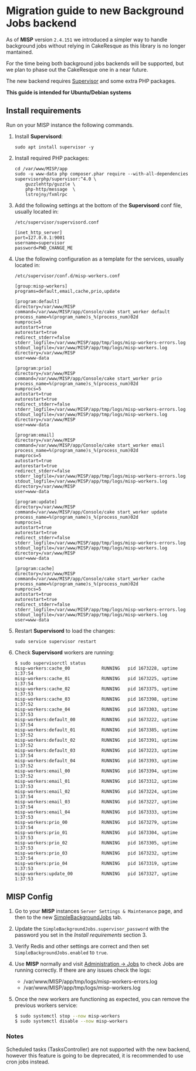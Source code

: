 # Migration guide to new Background Jobs backend
As of **MISP** version `2.4.151` we introduced a simpler way to handle background jobs without relying in CakeResque as this library is no longer mantained.

For the time being both background jobs backends will be supported, but we plan to phase out the CakeResque one in a near future.

The new backend requires [Supervisor](http://supervisord.org/) and some extra PHP packages.

**This guide is intended for Ubuntu/Debian systems**

## Install requirements
Run on your MISP instance the following commands.

1. Install **Supervisord**:
    ```
    sudo apt install supervisor -y
    ```


2. Install required PHP packages:
    ```
    cd /var/www/MISP/app
    sudo -u www-data php composer.phar require --with-all-dependencies supervisorphp/supervisor:^4.0 \
        guzzlehttp/guzzle \
        php-http/message  \
        lstrojny/fxmlrpc
    ```

3. Add the following settings at the bottom of the **Supervisord** conf file, usually located in:

    `/etc/supervisor/supervisord.conf`
    ```
    [inet_http_server]
    port=127.0.0.1:9001
    username=supervisor
    password=PWD_CHANGE_ME
    ```

4. Use the following configuration as a template for the services, usually located in:

    `/etc/supervisor/conf.d/misp-workers.conf`
    ```
    [group:misp-workers]
    programs=default,email,cache,prio,update

    [program:default]
    directory=/var/www/MISP
    command=/var/www/MISP/app/Console/cake start_worker default
    process_name=%(program_name)s_%(process_num)02d
    numprocs=5
    autostart=true
    autorestart=true
    redirect_stderr=false
    stderr_logfile=/var/www/MISP/app/tmp/logs/misp-workers-errors.log
    stdout_logfile=/var/www/MISP/app/tmp/logs/misp-workers.log
    directory=/var/www/MISP
    user=www-data

    [program:prio]
    directory=/var/www/MISP
    command=/var/www/MISP/app/Console/cake start_worker prio
    process_name=%(program_name)s_%(process_num)02d
    numprocs=5
    autostart=true
    autorestart=true
    redirect_stderr=false
    stderr_logfile=/var/www/MISP/app/tmp/logs/misp-workers-errors.log
    stdout_logfile=/var/www/MISP/app/tmp/logs/misp-workers.log
    directory=/var/www/MISP
    user=www-data

    [program:email]
    directory=/var/www/MISP
    command=/var/www/MISP/app/Console/cake start_worker email
    process_name=%(program_name)s_%(process_num)02d
    numprocs=5
    autostart=true
    autorestart=true
    redirect_stderr=false
    stderr_logfile=/var/www/MISP/app/tmp/logs/misp-workers-errors.log
    stdout_logfile=/var/www/MISP/app/tmp/logs/misp-workers.log
    directory=/var/www/MISP
    user=www-data

    [program:update]
    directory=/var/www/MISP
    command=/var/www/MISP/app/Console/cake start_worker update
    process_name=%(program_name)s_%(process_num)02d
    numprocs=1
    autostart=true
    autorestart=true
    redirect_stderr=false
    stderr_logfile=/var/www/MISP/app/tmp/logs/misp-workers-errors.log
    stdout_logfile=/var/www/MISP/app/tmp/logs/misp-workers.log
    directory=/var/www/MISP
    user=www-data

    [program:cache]
    directory=/var/www/MISP
    command=/var/www/MISP/app/Console/cake start_worker cache
    process_name=%(program_name)s_%(process_num)02d
    numprocs=5
    autostart=true
    autorestart=true
    redirect_stderr=false
    stderr_logfile=/var/www/MISP/app/tmp/logs/misp-workers-errors.log
    stdout_logfile=/var/www/MISP/app/tmp/logs/misp-workers.log
    user=www-data
    ```

5. Restart **Supervisord** to load the changes:
    ```
    sudo service supervisor restart
    ```

6. Check **Supervisord** workers are running:
    ```
    $ sudo supervisorctl status
    misp-workers:cache_00            RUNNING   pid 1673228, uptime 1:37:54
    misp-workers:cache_01            RUNNING   pid 1673225, uptime 1:37:54
    misp-workers:cache_02            RUNNING   pid 1673375, uptime 1:37:53
    misp-workers:cache_03            RUNNING   pid 1673398, uptime 1:37:52
    misp-workers:cache_04            RUNNING   pid 1673303, uptime 1:37:53
    misp-workers:default_00          RUNNING   pid 1673222, uptime 1:37:54
    misp-workers:default_01          RUNNING   pid 1673385, uptime 1:37:52
    misp-workers:default_02          RUNNING   pid 1673391, uptime 1:37:52
    misp-workers:default_03          RUNNING   pid 1673223, uptime 1:37:54
    misp-workers:default_04          RUNNING   pid 1673393, uptime 1:37:52
    misp-workers:email_00            RUNNING   pid 1673394, uptime 1:37:52
    misp-workers:email_01            RUNNING   pid 1673312, uptime 1:37:53
    misp-workers:email_02            RUNNING   pid 1673224, uptime 1:37:54
    misp-workers:email_03            RUNNING   pid 1673227, uptime 1:37:54
    misp-workers:email_04            RUNNING   pid 1673333, uptime 1:37:53
    misp-workers:prio_00             RUNNING   pid 1673279, uptime 1:37:54
    misp-workers:prio_01             RUNNING   pid 1673304, uptime 1:37:53
    misp-workers:prio_02             RUNNING   pid 1673305, uptime 1:37:53
    misp-workers:prio_03             RUNNING   pid 1673232, uptime 1:37:54
    misp-workers:prio_04             RUNNING   pid 1673319, uptime 1:37:53
    misp-workers:update_00           RUNNING   pid 1673327, uptime 1:37:53
    ```

## MISP Config
1. Go to your **MISP** instances `Server Settings & Maintenance` page, and then to the new [SimpleBackgroundJobs]((https://localhost/servers/serverSettings/SimpleBackgroundJobs)) tab.

2. Update the `SimpleBackgroundJobs.supervisor_password` with the password you set in the _Install requirements_ section 3.

3. Verify Redis and other settings are correct and then set `SimpleBackgroundJobs.enabled` to `true`.

4. Use **MISP** normally and visit [Administration -> Jobs](/jobs/index) to check Jobs are running correctly. 
    If there are any issues check the logs:
    * /var/www/MISP/app/tmp/logs/misp-workers-errors.log
    * /var/www/MISP/app/tmp/logs/misp-workers.log

5. Once the new workers are functioning as expected, you can remove the previous workers service:
    ```bash
    $ sudo systemctl stop --now misp-workers
    $ sudo systemctl disable --now misp-workers
    ```

### Notes
Scheduled tasks (TasksController) are not supported with the new backend, however this feature is going to be deprecated, it is recommended to use cron jobs instead.